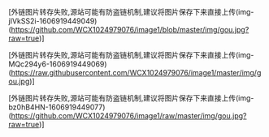 [外链图片转存失败,源站可能有防盗链机制,建议将图片保存下来直接上传(img-jIVkSS2i-1606919449049)(https://github.com/WCX1024979076/image1/blob/master/img/gou.jpg?raw=true)]

[外链图片转存失败,源站可能有防盗链机制,建议将图片保存下来直接上传(img-MQc294y6-1606919449069)(https://raw.githubusercontent.com/WCX1024979076/image1/master/img/gou.jpg)]

[外链图片转存失败,源站可能有防盗链机制,建议将图片保存下来直接上传(img-bz0hB4HN-1606919449077)(https://github.com/WCX1024979076/image1/raw/master/img/gou.jpg?raw=true)]





